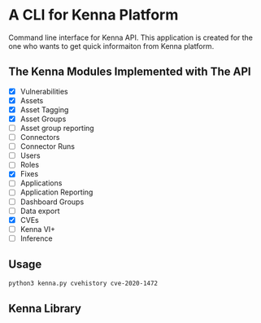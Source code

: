# A CLI for Kenna Platform

Command line interface for Kenna API. This application is created for the one who wants to get quick informaiton from Kenna platform. 

## The Kenna Modules Implemented with The API

 - [x] Vulnerabilities
 - [x] Assets
 - [x] Asset Tagging
 - [x] Asset Groups
 - [ ] Asset group reporting
 - [ ] Connectors
 - [ ] Connector Runs
 - [ ] Users
 - [ ] Roles
 - [x] Fixes
 - [ ] Applications
 - [ ] Application Reporting
 - [ ] Dashboard Groups
 - [ ] Data export
 - [x] CVEs 
 - [ ] Kenna VI+
 - [ ] Inference

## Usage

```sh
python3 kenna.py cvehistory cve-2020-1472
```

## Kenna Library 


